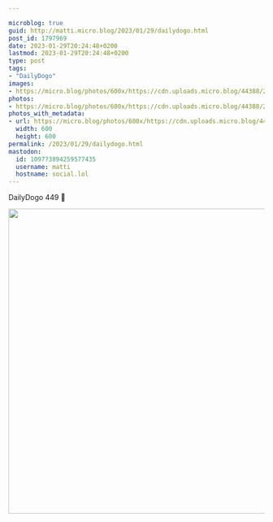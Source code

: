 ```yaml
---

microblog: true
guid: http://matti.micro.blog/2023/01/29/dailydogo.html
post_id: 1797969
date: 2023-01-29T20:24:48+0200
lastmod: 2023-01-29T20:24:48+0200
type: post
tags:
- "DailyDogo"
images:
- https://micro.blog/photos/600x/https://cdn.uploads.micro.blog/44388/2023/03ac5a4b99.jpg
photos:
- https://micro.blog/photos/600x/https://cdn.uploads.micro.blog/44388/2023/03ac5a4b99.jpg
photos_with_metadata:
- url: https://micro.blog/photos/600x/https://cdn.uploads.micro.blog/44388/2023/03ac5a4b99.jpg
  width: 600
  height: 600
permalink: /2023/01/29/dailydogo.html
mastodon:
  id: 109773894259577435
  username: matti
  hostname: social.lol
---
```

DailyDogo 449 🐶

<img src="/media/uploads/2023/03ac5a4b99.jpg" width="600" height="600" alt="" />
